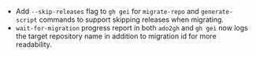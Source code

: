 - Add `--skip-releases` flag to `gh gei` for `migrate-repo` and `generate-script` commands to support skipping releases when migrating. 
- `wait-for-migration` progress report in both `ado2gh` and `gh gei` now logs the target repository name in addition to migration id for more readability. 
